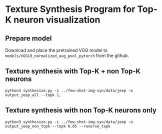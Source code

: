 # Texture Synthesis Program for Top-K neuron visualization

## Prepare model

Download and place the pretrained VGG model to `models/VGG19_normalized_avg_pool_pytorch` from the github.

## Texture synthesis with Top-K + non Top-K neurons

```
python3 synthesize.py -i ../few-shot-img-syn/data/jeep -o output_jeep_all --topk 1.
```

## Texture synthesis with non Top-K neurons only

```
python3 synthesize.py -i ../few-shot-img-syn/data/jeep -o output_jeep_non_topk --topk 0.05 --reverse_topk
```